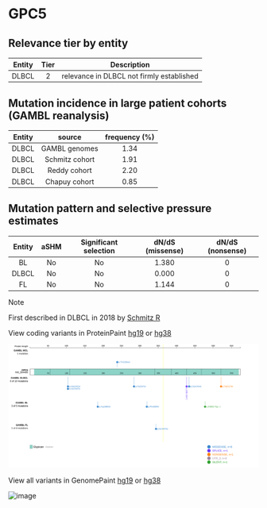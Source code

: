 # GPC5

## Relevance tier by entity

|Entity|Tier|Description                              |
|:------:|:----:|-----------------------------------------|
|DLBCL |2   |relevance in DLBCL not firmly established|

## Mutation incidence in large patient cohorts (GAMBL reanalysis)

|Entity|source        |frequency (%)|
|:------:|:--------------:|:-------------:|
|DLBCL |GAMBL genomes |1.34         |
|DLBCL |Schmitz cohort|1.91         |
|DLBCL |Reddy cohort  |2.20         |
|DLBCL |Chapuy cohort |0.85         |

## Mutation pattern and selective pressure estimates

|Entity|aSHM|Significant selection|dN/dS (missense)|dN/dS (nonsense)|
|:------:|:----:|:---------------------:|:----------------:|:----------------:|
|BL    |No  |No                   |1.380           |0               |
|DLBCL |No  |No                   |0.000           |0               |
|FL    |No  |No                   |1.144           |0               |


> [!NOTE]
> First described in DLBCL in 2018 by [Schmitz R](https://pubmed.ncbi.nlm.nih.gov/29641966)


View coding variants in ProteinPaint [hg19](https://morinlab.github.io/LLMPP/GAMBL/GPC5_protein.html)  or [hg38](https://morinlab.github.io/LLMPP/GAMBL/GPC5_protein_hg38.html)

![image](images/proteinpaint/GPC5_NM_004466.svg)

View all variants in GenomePaint [hg19](https://morinlab.github.io/LLMPP/GAMBL/GPC5.html)  or [hg38](https://morinlab.github.io/LLMPP/GAMBL/GPC5_hg38.html)

![image](images/proteinpaint/GPC5.svg)
